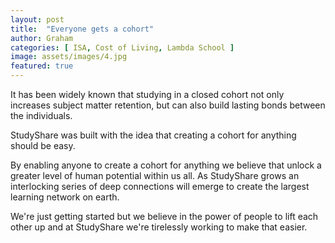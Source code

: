```yaml
---
layout: post
title:  "Everyone gets a cohort"
author: Graham
categories: [ ISA, Cost of Living, Lambda School ]
image: assets/images/4.jpg
featured: true
---
```

It has been widely known that studying in a closed cohort not only increases subject
matter retention, but can also build lasting bonds between the individuals.

StudyShare was built with the idea that creating a cohort for anything should be easy.

By enabling anyone to create a cohort for anything we believe that unlock a greater
level of human potential within us all. As StudyShare grows an interlocking series of
deep connections will emerge to create the largest learning network on earth.

We're just getting started but we believe in the power of people to lift each other up
and at StudyShare we're tirelessly working to make that easier.
